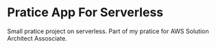# Pratice App For Serverless

Small pratice project on serverless. Part of my pratice for AWS Solution Architect Assosciate.

